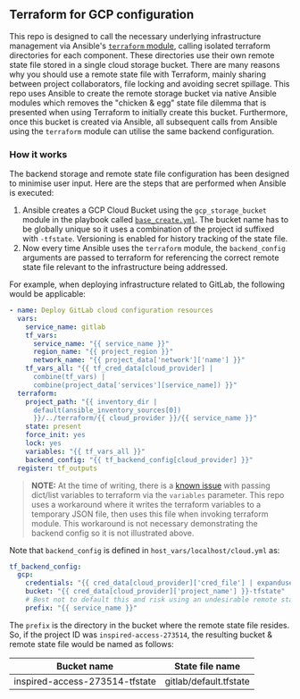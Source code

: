 ## Terraform for GCP configuration

This repo is designed to call the necessary underlying infrastructure management via Ansible's [`terraform` module](https://docs.ansible.com/ansible/latest/modules/terraform_module.html), calling isolated terraform directories for each component. These directories use their own remote state file stored in a single cloud storage bucket. There are many reasons why you should use a remote state file with Terraform, mainly sharing between project collaborators, file locking and avoiding secret spillage. This repo uses Ansible to create the remote storage bucket via native Ansible modules which removes the "chicken & egg" state file dilemma that is presented when using Terraform to initially create this bucket. Furthermore, once this bucket is created via Ansible, all subsequent calls from Ansible using the `terraform` module can utilise the same backend configuration.

### How it works

The backend storage and remote state file configuration has been designed to minimise user input. Here are the steps that are performed when Ansible is executed:

1. Ansible creates a GCP Cloud Bucket using the `gcp_storage_bucket` module in the playbook called [`base_create.yml`](cloud-gitlab\playbooks\base\base_create.yml). The bucket name has to be globally unique so it uses a combination of the project id suffixed with `-tfstate`. Versioning is enabled for history tracking of the state file.
2. Now every time Ansible uses the `terraform` module, the `backend_config` arguments are passed to terraform for referencing the correct remote state file relevant to the infrastructure being addressed.

For example, when deploying infrastructure related to GitLab, the following would be applicable:

```yaml
- name: Deploy GitLab cloud configuration resources
  vars:
    service_name: gitlab
    tf_vars:
      service_name: "{{ service_name }}"
      region_name: "{{ project_region }}"
      network_name: "{{ project_data['network']['name'] }}"
    tf_vars_all: "{{ tf_cred_data[cloud_provider] |
      combine(tf_vars) |
      combine(project_data['services'][service_name]) }}"
  terraform:
    project_path: "{{ inventory_dir |
      default(ansible_inventory_sources[0])
      }}/../terraform/{{ cloud_provider }}/{{ service_name }}"
    state: present
    force_init: yes
    lock: yes
    variables: "{{ tf_vars_all }}"
    backend_config: "{{ tf_backend_config[cloud_provider] }}"
  register: tf_outputs
```
>__NOTE:__ At the time of writing, there is a [known issue](https://github.com/ansible/ansible/issues/51687) with passing dict/list variables to terraform via the `variables` parameter. This repo uses a workaround where it writes the terraform variables to a temporary JSON file, then uses this file when invoking terraform module. This workaround is not necessary demonstrating the backend config so it is not illustrated above.

Note that `backend_config` is defined in `host_vars/localhost/cloud.yml` as:
```yaml
tf_backend_config:
  gcp:
    credentials: "{{ cred_data[cloud_provider]['cred_file'] | expanduser }}"
    bucket: "{{ cred_data[cloud_provider]['project_name'] }}-tfstate"
    # Best not to default this and risk using an undesirable remote state file!
    prefix: "{{ service_name }}"
```
The `prefix` is the directory in the bucket where the remote state file resides. So, if the project ID was `inspired-access-273514`, the resulting bucket & remote state file would be named as follows:

| Bucket name | State file name |
|-------------|-----------------|
|inspired-access-273514-tfstate|gitlab/default.tfstate|
